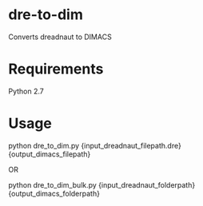 # dre-to-dim
Converts dreadnaut to DIMACS

# Requirements
Python 2.7

# Usage
python dre_to_dim.py {input_dreadnaut_filepath.dre} {output_dimacs_filepath}

OR

python dre_to_dim_bulk.py {input_dreadnaut_folderpath} {output_dimacs_folderpath}

